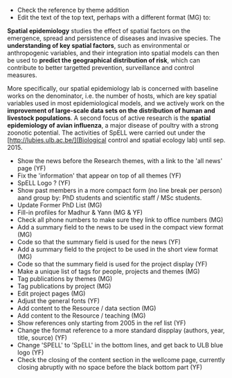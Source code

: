 * Check the reference by theme addition
* Edit the text of the top text, perhaps with a different format (MG) to:

**Spatial epidemiology** studies the effect of spatial factors on the emergence, spread and persistence of diseases and invasive species. The **understanding of key spatial factors**, such as environmental or anthropogenic variables, and their integration into spatial models can then be used to **predict the geographical distribution of risk**, which can  contribute to better targetted prevention, surveillance and control measures. 

More specifically, our spatial epidemiology lab is concerned with baseline works on the denominator, i.e. the number of hosts, which are key spatial variables used in most epidemiological models, and we actively work on the **improvement of large-scale data sets on the distribution of human and livestock populations**. A second focus of active research is the **spatial epidemiology of avian influenza**, a major disease of poultry with a strong zoonotic potential. The activities of SpELL were carried out under the [http://lubies.ulb.ac.be/](Biological control and spatial ecology lab) until sep. 2015.

* Show the news before the Research themes, with a link to the 'all news' page (YF)
* Fix the 'information' that appear on top of all themes (YF) 
* SpELL Logo ? (YF)
* Show past members in a more compact form (no line break per person) aand group by: PhD students and scientific staff / MSc students.
* Update Former PhD List (MG)
* Fill-in profiles for Madhur & Yann (MG & YF)
* Check all phone numbers to make sure they link to office numbers (MG)
* Add a summary field to the news to be used in the compact view format (MG)
* Code so that the summary field is used for the news (YF)
* Add a summary field to the project to be used in the short view format (MG)
* Code so that the summary field is used for the project display (YF)
* Make a unique list of tags for people, projects and themes (MG)
* Tag publications by themes (MG)
* Tag publications by project (MG)
* Edit project pages (MG)
* Adjust the general fonts (YF)
* Add content to the Resource / data section (MG)
* Add content to the Resource / teaching (MG)
* Show references only starting from 2005 in the ref list (YF)
* Change the format reference to a more standard dispplay (authors, year, title, source) (YF)
* Change 'SPELL' to 'SpELL' in the bottom lines, and get back to ULB blue logo (YF)
* Check the closing of the content section in the wellcome page, currently closing abruptly with no space before the black bottom part (YF)



